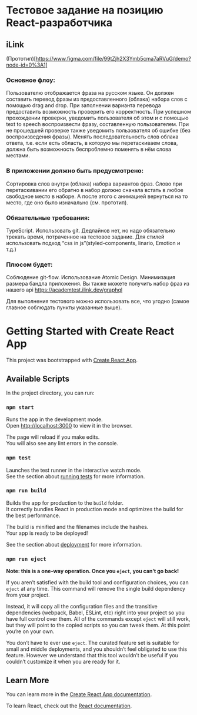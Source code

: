 # Тестовое задание на позицию React-разработчика
## iLink

(Прототип)[https://www.figma.com/file/99tZjh2X3Ymb5cma7aRVuG/demo?node-id=0%3A1]

### Основное флоу:
Пользователю отображается фраза на русском языке.
Он должен составить перевод фразы из предоставленного (облака) набора слов с помощью drag and drop.
При заполнении варианта перевода предоставить возможность проверить его корректность.
При успешном прохождении проверки, уведомить пользователя об этом и с помощью text to speech воспроизвести фразу, составленную пользователем.
При не прошедшей проверке также уведомить пользователя об ошибке (без воспроизведения фразы).
Менять последовательность слов облака ответа, т.е. если есть область, в которую мы перетаскиваем слова, должна быть возможность беспроблемно поменять в нём слова местами.

### В приложении должно быть предусмотрено:
Сортировка слов внутри (облака) набора вариантов фраз. Слово при перетаскивании его обратно в набор должно сначала встать в любое свободное место в наборе. А после этого с анимацией вернуться на то место, где оно было изначально (см. прототип).

### Обязательные требования:
TypeScript.
Использовать git.
Дедлайнов нет, но надо обязательно трекать время, потраченное на тестовое задание.
Для стилей использовать подход “css in js”(styled-components, linario, Emotion и т.д.)



### Плюсом будет:
Соблюдение git-flow.
Использование Atomic Design.
Минимизация размера бандла приложения.
Вы также можете получить набор фраз из нашего api https://academtest.ilink.dev/graphql 

Для выполнения тестового можно использовать все, что угодно (самое главное соблюдать пункты указанные выше).

# Getting Started with Create React App

This project was bootstrapped with [Create React App](https://github.com/facebook/create-react-app).

## Available Scripts

In the project directory, you can run:

### `npm start`

Runs the app in the development mode.\
Open [http://localhost:3000](http://localhost:3000) to view it in the browser.

The page will reload if you make edits.\
You will also see any lint errors in the console.

### `npm test`

Launches the test runner in the interactive watch mode.\
See the section about [running tests](https://facebook.github.io/create-react-app/docs/running-tests) for more information.

### `npm run build`

Builds the app for production to the `build` folder.\
It correctly bundles React in production mode and optimizes the build for the best performance.

The build is minified and the filenames include the hashes.\
Your app is ready to be deployed!

See the section about [deployment](https://facebook.github.io/create-react-app/docs/deployment) for more information.

### `npm run eject`

**Note: this is a one-way operation. Once you `eject`, you can’t go back!**

If you aren’t satisfied with the build tool and configuration choices, you can `eject` at any time. This command will remove the single build dependency from your project.

Instead, it will copy all the configuration files and the transitive dependencies (webpack, Babel, ESLint, etc) right into your project so you have full control over them. All of the commands except `eject` will still work, but they will point to the copied scripts so you can tweak them. At this point you’re on your own.

You don’t have to ever use `eject`. The curated feature set is suitable for small and middle deployments, and you shouldn’t feel obligated to use this feature. However we understand that this tool wouldn’t be useful if you couldn’t customize it when you are ready for it.

## Learn More

You can learn more in the [Create React App documentation](https://facebook.github.io/create-react-app/docs/getting-started).

To learn React, check out the [React documentation](https://reactjs.org/).

